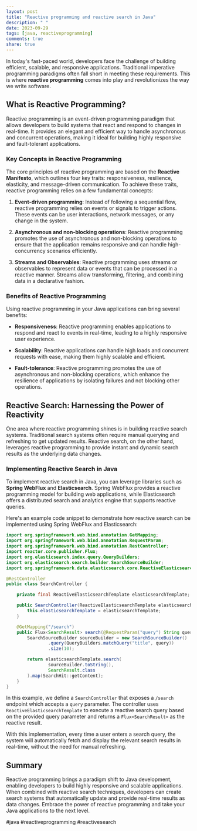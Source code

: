 ```yaml
---
layout: post
title: "Reactive programming and reactive search in Java"
description: " "
date: 2023-09-29
tags: [java, reactiveprogramming]
comments: true
share: true
---
```


In today's fast-paced world, developers face the challenge of building efficient, scalable, and responsive applications. Traditional imperative programming paradigms often fall short in meeting these requirements. This is where **reactive programming** comes into play and revolutionizes the way we write software.

## What is Reactive Programming?

Reactive programming is an event-driven programming paradigm that allows developers to build systems that react and respond to changes in real-time. It provides an elegant and efficient way to handle asynchronous and concurrent operations, making it ideal for building highly responsive and fault-tolerant applications.

### Key Concepts in Reactive Programming

The core principles of reactive programming are based on the **Reactive Manifesto**, which outlines four key traits: responsiveness, resilience, elasticity, and message-driven communication. To achieve these traits, reactive programming relies on a few fundamental concepts:

1. **Event-driven programming**: Instead of following a sequential flow, reactive programming relies on events or signals to trigger actions. These events can be user interactions, network messages, or any change in the system.

2. **Asynchronous and non-blocking operations**: Reactive programming promotes the use of asynchronous and non-blocking operations to ensure that the application remains responsive and can handle high-concurrency scenarios efficiently.

3. **Streams and Observables**: Reactive programming uses streams or observables to represent data or events that can be processed in a reactive manner. Streams allow transforming, filtering, and combining data in a declarative fashion.

### Benefits of Reactive Programming

Using reactive programming in your Java applications can bring several benefits:

- **Responsiveness**: Reactive programming enables applications to respond and react to events in real-time, leading to a highly responsive user experience.

- **Scalability**: Reactive applications can handle high loads and concurrent requests with ease, making them highly scalable and efficient.

- **Fault-tolerance**: Reactive programming promotes the use of asynchronous and non-blocking operations, which enhance the resilience of applications by isolating failures and not blocking other operations.

## Reactive Search: Harnessing the Power of Reactivity

One area where reactive programming shines is in building reactive search systems. Traditional search systems often require manual querying and refreshing to get updated results. Reactive search, on the other hand, leverages reactive programming to provide instant and dynamic search results as the underlying data changes.

### Implementing Reactive Search in Java

To implement reactive search in Java, you can leverage libraries such as **Spring WebFlux** and **Elasticsearch**. Spring WebFlux provides a reactive programming model for building web applications, while Elasticsearch offers a distributed search and analytics engine that supports reactive queries.

Here's an example code snippet to demonstrate how reactive search can be implemented using Spring WebFlux and Elasticsearch:

```java
import org.springframework.web.bind.annotation.GetMapping;
import org.springframework.web.bind.annotation.RequestParam;
import org.springframework.web.bind.annotation.RestController;
import reactor.core.publisher.Flux;
import org.elasticsearch.index.query.QueryBuilders;
import org.elasticsearch.search.builder.SearchSourceBuilder;
import org.springframework.data.elasticsearch.core.ReactiveElasticsearchTemplate;

@RestController
public class SearchController {

    private final ReactiveElasticsearchTemplate elasticsearchTemplate;

    public SearchController(ReactiveElasticsearchTemplate elasticsearchTemplate) {
        this.elasticsearchTemplate = elasticsearchTemplate;
    }

    @GetMapping("/search")
    public Flux<SearchResult> search(@RequestParam("query") String query) {
        SearchSourceBuilder sourceBuilder = new SearchSourceBuilder()
                .query(QueryBuilders.matchQuery("title", query))
                .size(10);

        return elasticsearchTemplate.search(
                sourceBuilder.toString(),
                SearchResult.class
        ).map(SearchHit::getContent);
    }
}
```

In this example, we define a `SearchController` that exposes a `/search` endpoint which accepts a `query` parameter. The controller uses `ReactiveElasticsearchTemplate` to execute a reactive search query based on the provided query parameter and returns a `Flux<SearchResult>` as the reactive result.

With this implementation, every time a user enters a search query, the system will automatically fetch and display the relevant search results in real-time, without the need for manual refreshing.

## Summary

Reactive programming brings a paradigm shift to Java development, enabling developers to build highly responsive and scalable applications. When combined with reactive search techniques, developers can create search systems that automatically update and provide real-time results as data changes. Embrace the power of reactive programming and take your Java applications to the next level.

#java #reactiveprogramming #reactivesearch